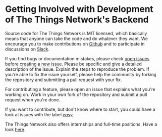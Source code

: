 # Getting Involved with Development of The Things Network's Backend

Source code for The Things Network is MIT licensed, which basically means that anyone can take the code and do whatever they want. We encourage you to make contributions on [Github](https://github.com/TheThingsNetwork/ttn) and to participate in discussions on [Slack](https://thethingsnetwork.slack.com).

If you find bugs or documentation mistakes, please check [open issues](https://github.com/TheThingsNetwork/ttn/issues) before [creating a new issue](https://github.com/TheThingsNetwork/ttn/issues/new). Please be specific and give a detailed description of the issue. Explain the steps to reproduce the problem. If you're able to fix the issue yourself, please help the community by forking the repository and submitting a pull request with your fix.

For contributing a feature, please open an issue that explains what you're working on. Work in your own fork of the repository and submit a pull request when you're done.

If you want to contribute, but don't know where to start, you could have a look at issues with the label [*easy*](https://github.com/TheThingsNetwork/ttn/labels/easy).

The Things Network also offers internships and full-time positions. Have a look [here](https://angel.co/the-things-network/jobs/).